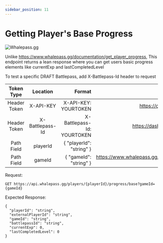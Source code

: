 ```yaml
---
sidebar_position: 11
---
```

# Getting Player's Base Progress 

![Whalepass.gg](https://i.imgur.com/zwUqWaS.png)

Unlike https://www.whalepass.gg/documentation/get_player_progress, 
This endpoint returns a lean response where you can get users basic progress elements like currentExp and lastCompletedLevel

To test a specific DRAFT Battlepass, add X-Battlepass-Id header to request

| Token Type   | Location         | Format                               | Where To Find                                                       |
|:------------:|:----------------:|--------------------------------------:|-------------------------------------------------------------------:|
| Header Token | X-API-KEY        | X-API-KEY: YOURTOKEN                 | https://dashboard.whalepass.gg/api-key                              |
| Header Token | X-Battlepass-Id  | X-Battlepass-Id: YOURTOKEN           | https://dashboard.whalepass.gg/campaigns                            |
| Path Field   | playerId         | { "playerId": "string" }             | You can find in response                                            |
| Path Field   | gameId           | { "gameId": "string" }               | https://www.whalepass.gg/documentation/tutorial#finding-your-game-id|

Request:
```http
GET https://api.whalepass.gg/players/{playerId}/progress/base?gameId={gameId}
```

Expected Response:
```http
{
  "playerId": "string",
  "externalPlayerId": "string",
  "gameId": "string",
  "battlepassId": "string",
  "currentExp": 0,
  "lastCompletedLevel": 0
}
```
